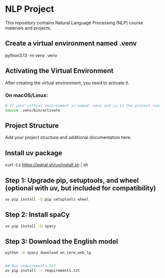 # NLP Project

This repository contains Natural Language Processing (NLP) course materials and projects.

## Create a virtual environment named .venv
python3.13 -m venv .venv

## Activating the Virtual Environment

After creating the virtual environment, you need to activate it.

### On macOS/Linux:

```bash
# If your virtual environment is named .venv and is in the project root:
source .venv/bin/activate
```

## Project Structure

Add your project structure and additional documentation here.

## Install uv package
curl -Ls https://astral.sh/uv/install.sh | sh



## Step 1: Upgrade pip, setuptools, and wheel (optional with uv, but included for compatibility)

```bash
uv pip install -U pip setuptools wheel
```

## Step 2: Install spaCy

```bash
uv pip install -U spacy
```

## Step 3: Download the English model

```bash
python -m spacy download en_core_web_lg


## Run requirements.txt
uv pip install -r requirements.txt
